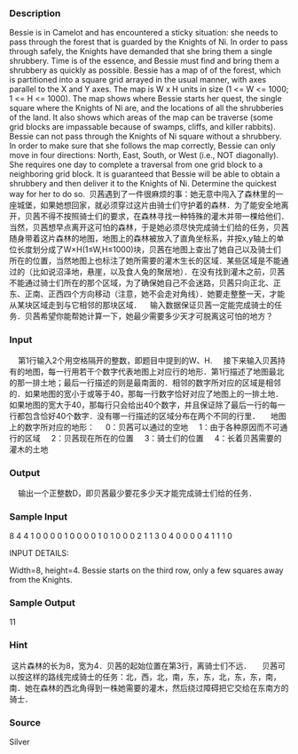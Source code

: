
### Description
Bessie is in Camelot and has encountered a sticky situation: she needs to pass through the forest that is guarded by the Knights of Ni. In order to pass through safely, the Knights have demanded that she bring them a single shrubbery. Time is of the essence, and Bessie must find and bring them a shrubbery as quickly as possible. Bessie has a map of of the forest, which is partitioned into a square grid arrayed in the usual manner, with axes parallel to the X and Y axes. The map is W x H units in size (1 <= W <= 1000; 1 <= H <= 1000). The map shows where Bessie starts her quest, the single square where the Knights of Ni are, and the locations of all the shrubberies of the land. It also shows which areas of the map can be traverse (some grid blocks are impassable because of swamps, cliffs, and killer rabbits). Bessie can not pass through the Knights of Ni square without a shrubbery. In order to make sure that she follows the map correctly, Bessie can only move in four directions: North, East, South, or West (i.e., NOT diagonally). She requires one day to complete a traversal from one grid block to a neighboring grid block. It is guaranteed that Bessie will be able to obtain a shrubbery and then deliver it to the Knights of Ni. Determine the quickest way for her to do so. 
 贝茜遇到了一件很麻烦的事：她无意中闯入了森林里的一座城堡，如果她想回家，就必须穿过这片由骑士们守护着的森林．为了能安全地离开，贝茜不得不按照骑士们的要求，在森林寻找一种特殊的灌木并带一棵给他们．当然，贝茜想早点离开这可怕的森林，于是她必须尽快完成骑士们给的任务，贝茜随身带着这片森林的地图，地图上的森林被放入了直角坐标系，并按x,y轴上的单位长度划分成了W×H(1≤W,H≤1000)块，贝茜在地图上查出了她自己以及骑士们所在的位置，当然地图上也标注了她所需要的灌木生长的区域．某些区域是不能通过的（比如说沼泽地，悬崖，以及食人兔的聚居地）．在没有找到灌木之前，贝茜不能通过骑士们所在的那个区域，为了确保她自己不会迷路，贝茜只向正北、正东、正南、正西四个方向移动（注意，她不会走对角线）．她要走整整一天，才能从某块区域走到与它相邻的那块区域．    输入数据保证贝茜一定能完成骑士的任务．贝茜希望你能帮她计算一下，她最少需要多少天才可脱离这可怕的地方？
### Input
    第1行输入2个用空格隔开的整数，即题目中提到的W、H.
    接下来输入贝茜持有的地图，每一行用若干个数字代表地图上对应行的地形．第1行描述了地图最北的那一排土地；最后一行描述的则是最南面的．相邻的数字所对应的区域是相邻的．如果地图的宽小于或等于40，那每一行数字恰好对应了地图上的一排土地．如果地图的宽大于40，那每行只会给出40个数字，并且保证除了最后一行的每一行都包含恰好40个数字．没有哪一行描述的区域分布在两个不同的行里．
    地图上的数字所对应的地形：
    0：贝茜可以通过的空地
    1：由于各种原因而不可通行的区域
    2：贝茜现在所在的位置
    3：骑士们的位置
    4：长着贝茜需要的灌木的土地
### Output
    输出一个正整数D，即贝茜最少要花多少天才能完成骑士们给的任务．
### Sample Input
8 4
4 1 0 0 0 0 1 0
0 0 0 1 0 1 0 0
0 2 1 1 3 0 4 0
0 0 0 4 1 1 1 0

INPUT DETAILS:

Width=8, height=4. Bessie starts on the third row, only a few squares away
from the Knights.

### Sample Output
11


### Hint
 这片森林的长为8，宽为4．贝茜的起始位置在第3行，离骑士们不远．
    贝茜可以按这样的路线完成骑士的任务：北，西，北，南，东，东，北，东，东，南，南．她在森林的西北角得到一株她需要的灌木，然后绕过障碍把它交给在东南方的骑士．

### Source
Silver